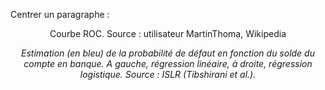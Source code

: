 Centrer un paragraphe :

<div align="center">
	<p>
  Courbe ROC. Source : utilisateur MartinThoma, Wikipedia
	</p>
</div>

<div align="center">
	<p> <em>
  Estimation (en bleu) de la probabilité de défaut en fonction du solde du compte en banque. A gauche, régression linéaire, à droite, régression logistique. Source : ISLR (Tibshirani et al.).
</em>
</p>
</div>